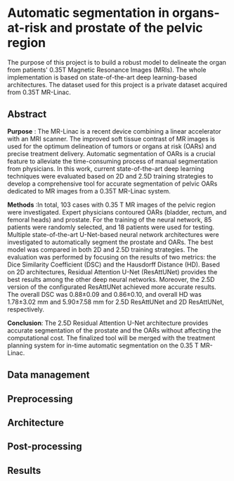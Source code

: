 # Automatic segmentation in organs-at-risk and prostate of the pelvic region

The purpose of this project is to build a robust model to delineate the organ from patients' 0.35T Magnetic Resonance Images (MRIs).
The whole implementation is based on state-of-the-art deep learning-based architectures. The dataset used for this project is a private dataset acquired from 0.35T MR-Linac.

## Abstract

**Purpose** : The MR-Linac is a recent device combining a linear accelerator with an MRI scanner. The improved soft tissue contrast of MR images is used for the optimum delineation of tumors or organs at risk (OARs) and precise treatment delivery. Automatic segmentation of OARs is a crucial feature to alleviate the time-consuming process of manual segmentation from physicians. In this work, current state-of-the-art deep learning techniques were evaluated based on 2D and 2.5D training strategies to develop a comprehensive tool for accurate segmentation of pelvic OARs dedicated to MR images from a 0.35T MR-Linac system.

**Methods** :In total, 103 cases with 0.35 T MR images of the pelvic region were investigated. Expert physicians contoured OARs (bladder, rectum, and femoral heads) and prostate. For the training of the neural network, 85 patients were randomly selected, and 18 patients were used for testing. Multiple state-of-the-art U-Net-based neural network architectures were investigated to automatically segment the prostate and OARs. The best model was compared in both 2D and 2.5D training strategies. The evaluation was performed by focusing on the results of two metrics: the Dice Similarity Coefficient (DSC) and the Hausdorff Distance (HD). Based on 2D architectures, Residual Attention U-Net (ResAttUNet) provides the best results among the other deep neural networks. Moreover, the 2.5D version of the configurated ResAttUNet achieved more accurate results. The overall DSC was 0.88±0.09 and 0.86±0.10, and overall HD was 1.78±3.02 mm and 5.90±7.58 mm for 2.5D ResAttUNet and 2D ResAttUNet, respectively.

**Conclusion**: The 2.5D Residual Attention U-Net architecture provides accurate segmentation of the prostate and the OARs without affecting the computational cost. The finalized tool will be merged with the treatment planning system for in-time automatic segmentation on the 0.35 T MR-Linac.

## Data management

## Preprocessing

## Architecture

## Post-processing

## Results
